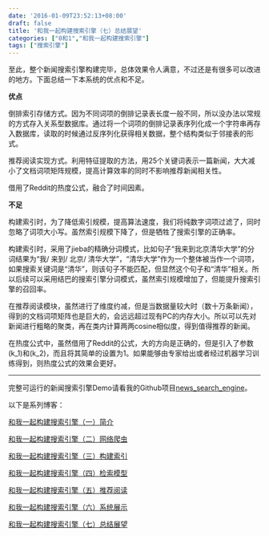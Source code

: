 ```yaml
---
date: '2016-01-09T23:52:13+08:00'
draft: false
title: '和我一起构建搜索引擎（七）总结展望'
categories: ["0和1","和我一起构建搜索引擎"]
tags: ["搜索引擎"]
---
```

至此，整个新闻搜索引擎构建完毕，总体效果令人满意，不过还是有很多可以改进的地方。下面总结一下本系统的优点和不足。

**优点**

倒排索引存储方式。因为不同词项的倒排记录表长度一般不同，所以没办法以常规的方式存入关系型数据库。通过将一个词项的倒排记录表序列化成一个字符串再存入数据库，读取的时候通过反序列化获得相关数据，整个结构类似于邻接表的形式。

推荐阅读实现方式。利用特征提取的方法，用25个关键词表示一篇新闻，大大减小了文档词项矩阵规模，提高计算效率的同时不影响推荐新闻相关性。

借用了Reddit的热度公式，融合了时间因素。

**不足**

构建索引时，为了降低索引规模，提高算法速度，我们将纯数字词项过滤了，同时忽略了词项大小写。虽然索引规模下降了，但是牺牲了搜索引擎的正确率。

构建索引时，采用了jieba的精确分词模式，比如句子“我来到北京清华大学”的分词结果为“我/ 来到/ 北京/ 清华大学”，“清华大学”作为一个整体被当作一个词项，如果搜索关键词是“清华”，则该句子不能匹配，但显然这个句子和“清华”相关。所以后续可以采用结巴的搜索引擎分词模式，虽然索引规模增加了，但能提升搜索引擎的召回率。

在推荐阅读模块，虽然进行了维度约减，但是当数据量较大时（数十万条新闻），得到的文档词项矩阵也是巨大的，会远远超过现有PC的内存大小。所以可以先对新闻进行粗略的聚类，再在类内计算两两cosine相似度，得到值得推荐的新闻。

在热度公式中，虽然借用了Reddit的公式，大的方向是正确的，但是引入了参数\(k_1\)和\(k_2\)，而且将其简单的设置为1。如果能够由专家给出或者经过机器学习训练得到，则热度公式的效果会更好。

---

完整可运行的新闻搜索引擎Demo请看我的Github项目[news_search_engine](https://github.com/01joy/news_search_engine)。

以下是系列博客：

[和我一起构建搜索引擎（一）简介](https://bitjoy.net/posts/2016-01-04-introduction-to-building-a-search-engine-1/)

[和我一起构建搜索引擎（二）网络爬虫](https://bitjoy.net/posts/2016-01-04-introduction-to-building-a-search-engine-2/)

[和我一起构建搜索引擎（三）构建索引](https://bitjoy.net/posts/2016-01-07-introduction-to-building-a-search-engine-3/)

[和我一起构建搜索引擎（四）检索模型](https://bitjoy.net/posts/2016-01-07-introduction-to-building-a-search-engine-4/)

[和我一起构建搜索引擎（五）推荐阅读](https://bitjoy.net/posts/2016-01-09-introduction-to-building-a-search-engine-5/)

[和我一起构建搜索引擎（六）系统展示](https://bitjoy.net/posts/2016-01-09-introduction-to-building-a-search-engine-6/)

[和我一起构建搜索引擎（七）总结展望](https://bitjoy.net/posts/2016-01-09-introduction-to-building-a-search-engine-7/)